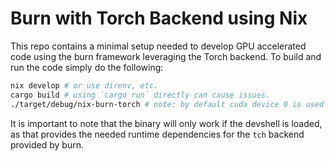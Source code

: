 # Burn with Torch Backend using Nix
This repo contains a minimal setup needed to develop GPU accelerated code using the burn framework leveraging the Torch backend. To build and run the code simply do the following:

```sh
nix develop # or use direnv, etc.
cargo build # using `cargo run` directly can cause issues.
./target/debug/nix-burn-torch # note: by default cuda device 0 is used
```

It is important to note that the binary will only work if the devshell is loaded, as that provides the needed runtime dependencies for the `tch` backend provided by burn.
